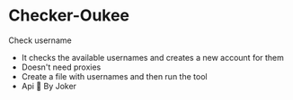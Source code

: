 # Checker-Oukee
Check username
- It checks the available usernames and creates a new account for them
- Doesn't need proxies
- Create a file with usernames and then run the tool
- Api 🔫
By Joker
